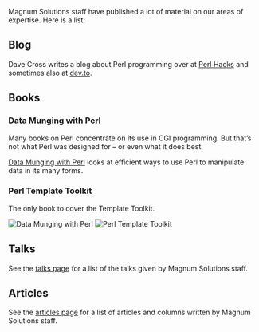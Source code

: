 Magnum Solutions staff have published a lot of material on our areas of
expertise. Here is a list:

## Blog

Dave Cross writes a blog about Perl programming over at
[Perl Hacks](https://perlhacks.com) and sometimes also at
[dev.to](https://dev.to/davorg).

## Books

### Data Munging with Perl

Many books on Perl concentrate on its use in CGI programming. But that’s
not what Perl was designed for – or even what it does best.

[Data Munging with Perl](https://datamungingwithperl.com/) looks at efficient
ways to use Perl to manipulate data in its many forms.

### Perl Template Toolkit

The only book to cover the Template Toolkit.

![Data Munging with Perl](/images/dmp.jpg) ![Perl Template Toolkit](/images/ptt.jpg)

## Talks

See the [talks page](/publications/talks/) for a list of the talks given
by Magnum Solutions staff.

## Articles

See the [articles page](/publications/articles/) for a list of articles
and columns written by Magnum Solutions staff.
